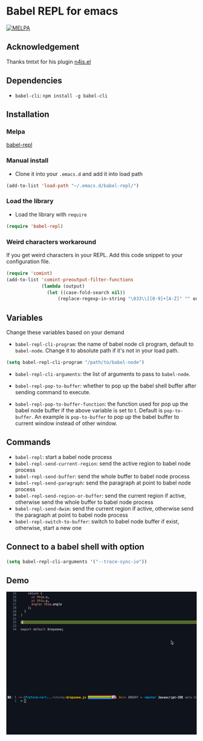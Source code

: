 # Babel REPL for emacs

[![MELPA](http://melpa.org/packages/babel-repl-badge.svg)](http://melpa.org/#/babel-repl)

## Acknowledgement

Thanks tmtxt for his plugin [n4js.el](https://github.com/tmtxt/n4js.el)

## Dependencies

- `babel-cli`: `npm install -g babel-cli`

## Installation

### Melpa

[babel-repl](http://melpa.org/#/babel-repl)

### Manual install

- Clone it into your `.emacs.d` and add it into load path

```lisp
(add-to-list 'load-path "~/.emacs.d/babel-repl/")
```

### Load the library

- Load the library with `require`

```lisp
(require 'babel-repl)
```

### Weird characters workaround

If you get weird characters in your REPL. Add this code snippet to your configuration file.

```lisp
(require 'comint)
(add-to-list 'comint-preoutput-filter-functions
             (lambda (output)
               (let ((case-fold-search nil))
                   (replace-regexp-in-string "\033\\[[0-9]+[A-Z]" "" output))))
```

## Variables

Change these variables based on your demand

- `babel-repl-cli-program`: the name of babel node cli program, default to
`babel-node`. Change it to absolute path if it's not in your load path.

```lisp
(setq babel-repl-cli-program "/path/to/babel-node")
```

- `babel-repl-cli-arguments`: the list of arguments to pass to `babel-node`.

- `babel-repl-pop-to-buffer`: whether to pop up the babel shell buffer after sending
command to execute.

- `babel-repl-pop-to-buffer-function`: the function used for pop up the babel node
buffer if the above variable is set to t. Default is `pop-to-buffer`. An example
is `pop-to-buffer` to pop up the babel buffer to current window
instead of other window.

## Commands

- `babel-repl`: start a babel node process
- `babel-repl-send-current-region`: send the active region to babel node process
- `babel-repl-send-buffer`: send the whole buffer to babel node process
- `babel-repl-send-paragraph`: send the paragraph at point to babel node process
- `babel-repl-send-region-or-buffer`: send the current region if active, otherwise send
the whole buffer to babel node process
- `babel-repl-send-dwim`: send the current region if active, otherwise send the
paragraph at point to babel node process
- `babel-repl-switch-to-buffer`: switch to babel node buffer if exist, otherwise,
start a new one

## Connect to a babel shell with option

```lisp
(setq babel-repl-cli-arguments '("--trace-sync-io"))
```

## Demo

![Babel shell inside Emacs](interaction.gif)
